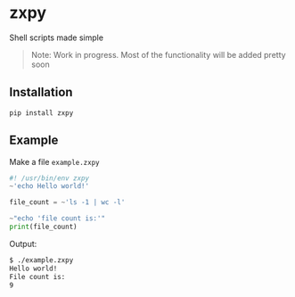 # zxpy

Shell scripts made simple

> Note: Work in progress. Most of the functionality will be added pretty soon

## Installation

`pip install zxpy`

## Example

Make a file `example.zxpy`

```python
#! /usr/bin/env zxpy
~'echo Hello world!'

file_count = ~'ls -1 | wc -l'

~"echo 'file count is:'"
print(file_count)
```

Output:

```bash
$ ./example.zxpy
Hello world!
File count is:
9
```
